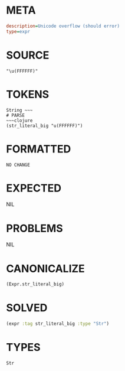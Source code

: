 # META
~~~ini
description=Unicode overflow (should error)
type=expr
~~~
# SOURCE
~~~roc
"\u(FFFFFF)"
~~~
# TOKENS
~~~text
String ~~~
# PARSE
~~~clojure
(str_literal_big "u(FFFFFF)")
~~~
# FORMATTED
~~~roc
NO CHANGE
~~~
# EXPECTED
NIL
# PROBLEMS
NIL
# CANONICALIZE
~~~clojure
(Expr.str_literal_big)
~~~
# SOLVED
~~~clojure
(expr :tag str_literal_big :type "Str")
~~~
# TYPES
~~~roc
Str
~~~
